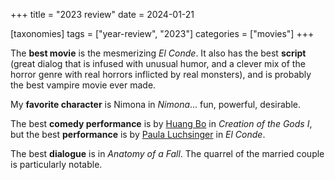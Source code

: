 +++
title = "2023 review"
date = 2024-01-21

[taxonomies]
tags = ["year-review", "2023"]
categories = ["movies"]
+++

The __best movie__ is the mesmerizing _El Conde_.
It also has the best __script__
(great dialog that is infused with unusual humor,
and a clever mix of the horror genre with real horrors inflicted by real monsters),
and is probably the best vampire movie ever made.

My __favorite character__ is Nimona in _Nimona_...
fun, powerful, desirable.

The best __comedy performance__ is by [Huang Bo] in _Creation of the Gods I_,
but the best __performance__ is by [Paula Luchsinger] in _El Conde_.

The best __dialogue__ is in _Anatomy of a Fall_.
The quarrel of the married couple is particularly notable.

[Huang Bo]: https://en.wikipedia.org/wiki/Huang_Bo
[Paula Luchsinger]: https://en.wikipedia.org/wiki/Paula_Luchsinger
